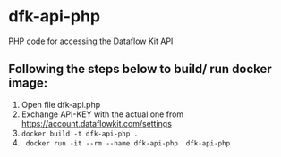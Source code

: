 # dfk-api-php
PHP code for accessing the Dataflow Kit API

## Following the steps below to build/ run docker image:

1. Open file dfk-api.php
2. Exchange API-KEY  with the actual one from https://account.dataflowkit.com/settings
3. ```docker build -t dfk-api-php . ```
4. ``` docker run -it --rm --name dfk-api-php  dfk-api-php```
